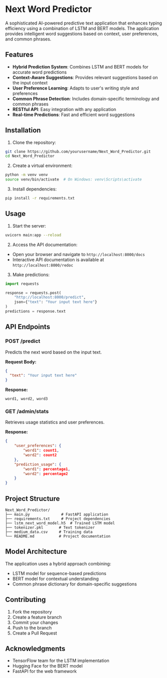 # Next Word Predictor

A sophisticated AI-powered predictive text application that enhances typing efficiency using a combination of LSTM and BERT models. The application provides intelligent word suggestions based on context, user preferences, and common phrases.

## Features

- **Hybrid Prediction System**: Combines LSTM and BERT models for accurate word predictions
- **Context-Aware Suggestions**: Provides relevant suggestions based on the input context
- **User Preference Learning**: Adapts to user's writing style and preferences
- **Common Phrase Detection**: Includes domain-specific terminology and common phrases
- **RESTful API**: Easy integration with any application
- **Real-time Predictions**: Fast and efficient word suggestions

## Installation

1. Clone the repository:

```bash
git clone https://github.com/yourusername/Next_Word_Predictor.git
cd Next_Word_Predictor
```

2. Create a virtual environment:

```bash
python -m venv venv
source venv/bin/activate  # On Windows: venv\Scripts\activate
```

3. Install dependencies:

```bash
pip install -r requirements.txt
```

## Usage

1. Start the server:

```bash
uvicorn main:app --reload
```

2. Access the API documentation:

- Open your browser and navigate to `http://localhost:8000/docs`
- Interactive API documentation is available at `http://localhost:8000/redoc`

3. Make predictions:

```python
import requests

response = requests.post(
    "http://localhost:8000/predict",
    json={"text": "Your input text here"}
)
predictions = response.text
```

## API Endpoints

### POST /predict

Predicts the next word based on the input text.

**Request Body:**

```json
{
  "text": "Your input text here"
}
```

**Response:**

```
word1, word2, word3
```

### GET /admin/stats

Retrieves usage statistics and user preferences.

**Response:**

```json
{
    "user_preferences": {
        "word1": count1,
        "word2": count2
    },
    "prediction_usage": {
        "word1": percentage1,
        "word2": percentage2
    }
}
```

## Project Structure

```
Next_Word_Predictor/
├── main.py              # FastAPI application
├── requirements.txt     # Project dependencies
├── lstm_next_word_model.h5  # Trained LSTM model
├── tokenizer.pkl       # Text tokenizer
├── medium_data.csv     # Training data
└── README.md           # Project documentation
```

## Model Architecture

The application uses a hybrid approach combining:

- LSTM model for sequence-based predictions
- BERT model for contextual understanding
- Common phrase dictionary for domain-specific suggestions

## Contributing

1. Fork the repository
2. Create a feature branch
3. Commit your changes
4. Push to the branch
5. Create a Pull Request

## Acknowledgments

- TensorFlow team for the LSTM implementation
- Hugging Face for the BERT model
- FastAPI for the web framework
